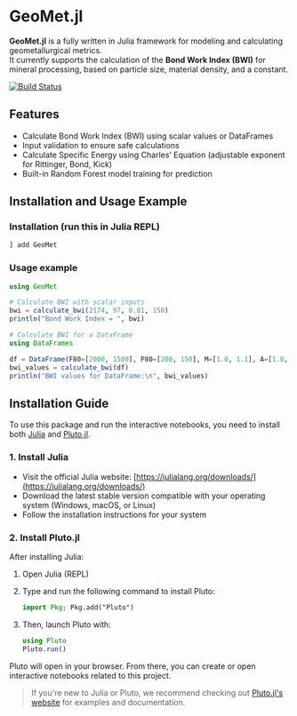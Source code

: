 # GeoMet.jl

**GeoMet.jl** is a fully written in Julia framework for modeling and calculating geometallurgical metrics.  
It currently supports the calculation of the **Bond Work Index (BWI)** for mineral processing, based on particle size, material density, and a constant.

[![Build Status](https://github.com/GeoMet-jl/GeoMet.jl/actions/workflows/CI.yml/badge.svg?branch=main)](https://github.com/GeoMet-jl/GeoMet.jl/actions/workflows/CI.yml?query=branch%3Amain)

## Features

- Calculate Bond Work Index (BWI) using scalar values or DataFrames
- Input validation to ensure safe calculations
- Calculate Specific Energy using Charles’ Equation (adjustable exponent for Rittinger, Bond, Kick)
- Built-in Random Forest model training for prediction

## Installation and Usage Example

### Installation (run this in Julia REPL)

```julia
] add GeoMet
```

### Usage example

```julia
using GeoMet

# Calculate BWI with scalar inputs
bwi = calculate_bwi(2174, 97, 0.81, 150)
println("Bond Work Index = ", bwi)

# Calculate BWI for a DataFrame
using DataFrames

df = DataFrame(F80=[2000, 1500], P80=[200, 150], M=[1.0, 1.1], A=[1.0, 1.05])
bwi_values = calculate_bwi(df)
println("BWI values for DataFrame:\n", bwi_values)
```

## Installation Guide

To use this package and run the interactive notebooks, you need to install both [Julia](https://julialang.org/downloads/) and [Pluto.jl](https://plutojl.org/).

### 1. Install Julia

- Visit the official Julia website: [https://julialang.org/downloads/](https://julialang.org/downloads/)
- Download the latest stable version compatible with your operating system (Windows, macOS, or Linux)
- Follow the installation instructions for your system

### 2. Install Pluto.jl

After installing Julia:

1. Open Julia (REPL)  
2. Type and run the following command to install Pluto:

    ```julia
    import Pkg; Pkg.add("Pluto")
    ```

3. Then, launch Pluto with:

    ```julia
    using Pluto
    Pluto.run()
    ```

Pluto will open in your browser. From there, you can create or open interactive notebooks related to this project.

> If you're new to Julia or Pluto, we recommend checking out [Pluto.jl's website](https://plutojl.org/) for examples and documentation.
